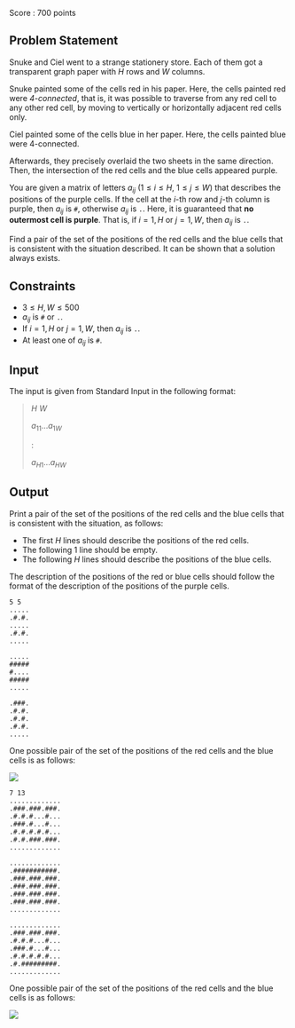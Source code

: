 Score : $700$ points

## Problem Statement

Snuke and Ciel went to a strange stationery store. Each of them got a transparent graph paper with $H$ rows and $W$ columns.

Snuke painted some of the cells red in his paper. Here, the cells painted red were *4-connected*, that is, it was possible to traverse from any red cell to any other red cell, by moving to vertically or horizontally adjacent red cells only.

Ciel painted some of the cells blue in her paper. Here, the cells painted blue were 4-connected.

Afterwards, they precisely overlaid the two sheets in the same direction. Then, the intersection of the red cells and the blue cells appeared purple.

You are given a matrix of letters $a_{ij}$ ($1 \leq i \leq H$, $1 \leq j \leq W$) that describes the positions of the purple cells. If the cell at the $i$-th row and $j$-th column is purple, then $a_{ij}$ is `#`, otherwise $a_{ij}$ is `.`. Here, it is guaranteed that **no outermost cell is purple**. That is, if $i=1, H$ or $j = 1, W$, then $a_{ij}$ is `.`.

Find a pair of the set of the positions of the red cells and the blue cells that is consistent with the situation described. It can be shown that a solution always exists.

## Constraints

- $3 \leq H,W \leq 500$
- $a_{ij}$ is `#` or `.`.
- If $i=1,H$ or $j=1,W$, then $a_{ij}$ is `.`.
- At least one of $a_{ij}$ is `#`.

## Input

The input is given from Standard Input in the following format:

> $H$ $W$
> 
> $a_{11}$$...$$a_{1W}$
> 
> $:$
> 
> $a_{H1}$$...$$a_{HW}$

## Output

Print a pair of the set of the positions of the red cells and the blue cells that is consistent with the situation, as follows:

- The first $H$ lines should describe the positions of the red cells.
- The following $1$ line should be empty.
- The following $H$ lines should describe the positions of the blue cells.

The description of the positions of the red or blue cells should follow the format of the description of the positions of the purple cells.

```input1
5 5
.....
.#.#.
.....
.#.#.
.....
```

```output1
.....
#####
#....
#####
.....

.###.
.#.#.
.#.#.
.#.#.
.....
```

One possible pair of the set of the positions of the red cells and the blue cells is as follows:

![](https://atcoder.jp/img/agc/004/gatbantar/C_1.png)

```input2
7 13
.............
.###.###.###.
.#.#.#...#...
.###.#...#...
.#.#.#.#.#...
.#.#.###.###.
.............
```

```output2
.............
.###########.
.###.###.###.
.###.###.###.
.###.###.###.
.###.###.###.
.............

.............
.###.###.###.
.#.#.#...#...
.###.#...#...
.#.#.#.#.#...
.#.#########.
.............
```

One possible pair of the set of the positions of the red cells and the blue cells is as follows:

![](https://atcoder.jp/img/agc/004/gatbantar/C_2.png)
